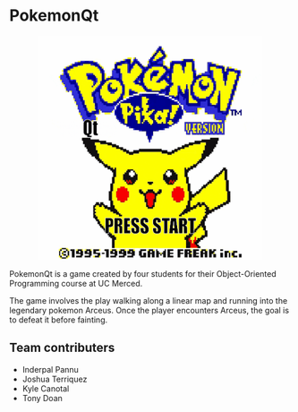 # PokemonQt

<p align="center">
  <img width="400" height="400" src="/PokemonQt_Game/Assets/introscreen.gif">
</p>

PokemonQt is a game created by four students for their Object-Oriented Programming course at UC Merced. 

The game involves the play walking along a linear map and running into the legendary pokemon Arceus. Once the player encounters Arceus, the goal is to defeat it before fainting. 

## Team contributers

* Inderpal Pannu
* Joshua Terriquez
* Kyle Canotal
* Tony Doan
